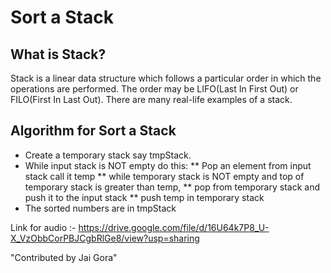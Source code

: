 # Sort a Stack

## What is Stack?
Stack is a linear data structure which follows a particular order in which the operations are performed. The order may be LIFO(Last In First Out) or FILO(First In Last Out). There are many real-life examples of a stack.

## Algorithm for Sort a Stack
* Create a temporary stack say tmpStack.
* While input stack is NOT empty do this:
** Pop an element from input stack call it temp
** while temporary stack is NOT empty and top of temporary stack is greater than temp,
** pop from temporary stack and push it to the input stack
** push temp in temporary stack
* The sorted numbers are in tmpStack

Link for audio :- https://drive.google.com/file/d/16U64k7P8_U-X_VzObbCorPBJCgbRlGe8/view?usp=sharing

"Contributed by Jai Gora"
